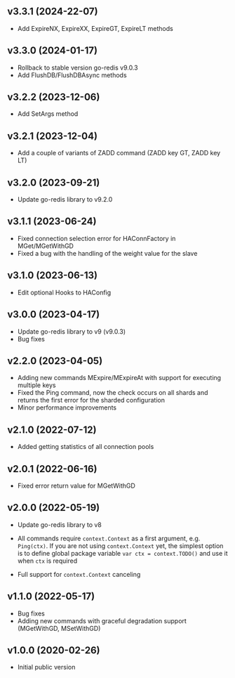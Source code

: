 ## v3.3.1 (2024-22-07)

- Add ExpireNX, ExpireXX, ExpireGT, ExpireLT methods

## v3.3.0 (2024-01-17)

- Rollback to stable version go-redis v9.0.3
- Add FlushDB/FlushDBAsync methods

## v3.2.2 (2023-12-06)

- Add SetArgs method

## v3.2.1 (2023-12-04)

- Add a couple of variants of ZADD command (ZADD key GT, ZADD key LT)

## v3.2.0 (2023-09-21)

- Update go-redis library to v9.2.0

## v3.1.1 (2023-06-24)

- Fixed connection selection error for HAConnFactory in MGet/MGetWithGD
- Fixed a bug with the handling of the weight value for the slave

## v3.1.0 (2023-06-13)

- Edit optional Hooks to HAConfig

## v3.0.0 (2023-04-17)

- Update go-redis library to v9 (v9.0.3)
- Bug fixes

## v2.2.0 (2023-04-05)

- Adding new commands MExpire/MExpireAt with support for executing multiple keys
- Fixed the Ping command, now the check occurs on all shards and returns the first error for the sharded configuration
- Minor performance improvements

## v2.1.0 (2022-07-12)

- Added getting statistics of all connection pools

## v2.0.1 (2022-06-16)

- Fixed error return value for MGetWithGD

## v2.0.0 (2022-05-19)

- Update go-redis library to v8

- All commands require `context.Context` as a first argument, e.g. `Ping(ctx)`. If you are not
  using `context.Context` yet, the simplest option is to define global package variable
  `var ctx = context.TODO()` and use it when `ctx` is required

- Full support for `context.Context` canceling

## v1.1.0 (2022-05-17)

- Bug fixes
- Adding new commands with graceful degradation support (MGetWithGD, MSetWithGD)

## v1.0.0 (2020-02-26)

- Initial public version
